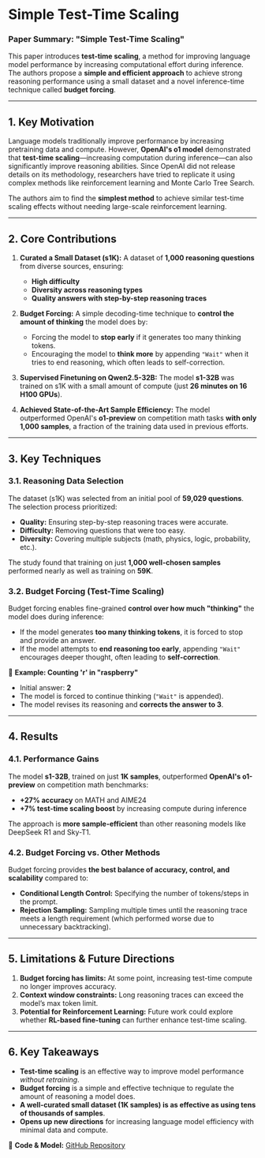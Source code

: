 # Simple Test-Time Scaling

### **Paper Summary: "Simple Test-Time Scaling"**

This paper introduces **test-time scaling**, a method for improving language model performance by increasing computational effort during inference. The authors propose a **simple and efficient approach** to achieve strong reasoning performance using a small dataset and a novel inference-time technique called **budget forcing**.

---

## **1. Key Motivation**
Language models traditionally improve performance by increasing pretraining data and compute. However, **OpenAI's o1 model** demonstrated that **test-time scaling**—increasing computation during inference—can also significantly improve reasoning abilities. Since OpenAI did not release details on its methodology, researchers have tried to replicate it using complex methods like reinforcement learning and Monte Carlo Tree Search.

The authors aim to find the **simplest method** to achieve similar test-time scaling effects without needing large-scale reinforcement learning.

---

## **2. Core Contributions**
1. **Curated a Small Dataset (s1K):** A dataset of **1,000 reasoning questions** from diverse sources, ensuring:
   - **High difficulty**
   - **Diversity across reasoning types**
   - **Quality answers with step-by-step reasoning traces**

2. **Budget Forcing:** A simple decoding-time technique to **control the amount of thinking** the model does by:
   - Forcing the model to **stop early** if it generates too many thinking tokens.
   - Encouraging the model to **think more** by appending `"Wait"` when it tries to end reasoning, which often leads to self-correction.

3. **Supervised Finetuning on Qwen2.5-32B:** The model **s1-32B** was trained on s1K with a small amount of compute (just **26 minutes on 16 H100 GPUs**).

4. **Achieved State-of-the-Art Sample Efficiency:** The model outperformed OpenAI's **o1-preview** on competition math tasks **with only 1,000 samples**, a fraction of the training data used in previous efforts.

---

## **3. Key Techniques**
### **3.1. Reasoning Data Selection**
The dataset (s1K) was selected from an initial pool of **59,029 questions**. The selection process prioritized:
- **Quality:** Ensuring step-by-step reasoning traces were accurate.
- **Difficulty:** Removing questions that were too easy.
- **Diversity:** Covering multiple subjects (math, physics, logic, probability, etc.).

The study found that training on just **1,000 well-chosen samples** performed nearly as well as training on **59K**.

### **3.2. Budget Forcing (Test-Time Scaling)**
Budget forcing enables fine-grained **control over how much "thinking"** the model does during inference:
- If the model generates **too many thinking tokens**, it is forced to stop and provide an answer.
- If the model attempts to **end reasoning too early**, appending `"Wait"` encourages deeper thought, often leading to **self-correction**.

📌 **Example: Counting 'r' in "raspberry"**
- Initial answer: **2**
- The model is forced to continue thinking (`"Wait"` is appended).
- The model revises its reasoning and **corrects the answer to 3**.

---

## **4. Results**
### **4.1. Performance Gains**
The model **s1-32B**, trained on just **1K samples**, outperformed **OpenAI's o1-preview** on competition math benchmarks:
- **+27% accuracy** on MATH and AIME24
- **+7% test-time scaling boost** by increasing compute during inference

The approach is **more sample-efficient** than other reasoning models like DeepSeek R1 and Sky-T1.

### **4.2. Budget Forcing vs. Other Methods**
Budget forcing provides **the best balance of accuracy, control, and scalability** compared to:
- **Conditional Length Control:** Specifying the number of tokens/steps in the prompt.
- **Rejection Sampling:** Sampling multiple times until the reasoning trace meets a length requirement (which performed worse due to unnecessary backtracking).

---

## **5. Limitations & Future Directions**
1. **Budget forcing has limits:** At some point, increasing test-time compute no longer improves accuracy.
2. **Context window constraints:** Long reasoning traces can exceed the model’s max token limit.
3. **Potential for Reinforcement Learning:** Future work could explore whether **RL-based fine-tuning** can further enhance test-time scaling.

---

## **6. Key Takeaways**
- **Test-time scaling** is an effective way to improve model performance *without retraining*.
- **Budget forcing** is a simple and effective technique to regulate the amount of reasoning a model does.
- **A well-curated small dataset (1K samples) is as effective as using tens of thousands of samples**.
- **Opens up new directions** for increasing language model efficiency with minimal data and compute.

🔗 **Code & Model:** [GitHub Repository](https://github.com/simplescaling/s1)
